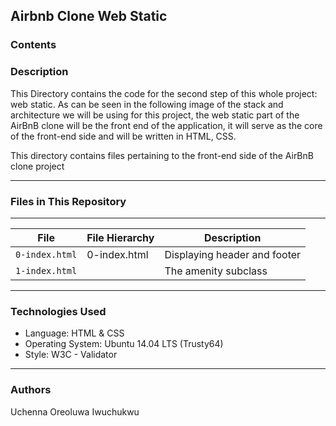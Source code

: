 ## Airbnb Clone Web Static

### Contents


### Description
This Directory contains the code for the second step of this whole project: web static. As can be seen in the following image of the stack and architecture we will be using for this project, the web static part of the AirBnB clone will be the front end of the application, it will serve as the core of the front-end side and will be written in HTML, CSS.

This directory contains files pertaining to the front-end side of the AirBnB clone project

---

### Files in This Repository
---
| File                   | File Hierarchy                                       | Description
|------------------------|------------------------------------------------------|--------------------------------------|
| `0-index.html`         | 0-index.html			                        | Displaying header and footer         |
| `1-index.html`          |                                                     | The amenity subclass                 |

---

### Technologies Used
* Language: HTML & CSS
* Operating System: Ubuntu 14.04 LTS (Trusty64)
* Style: W3C - Validator
---

### Authors

Uchenna Oreoluwa Iwuchukwu 
